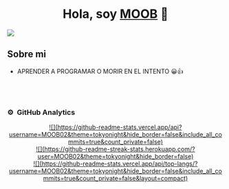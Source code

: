<div align="center">
<h1 align="center">Hola, soy <a href="https://aristi.dev">MOOB</a> 👋</h1>
</div>
<img src="https://i.pinimg.com/736x/ad/8f/e9/ad8fe909eb437f34b14512e97d72b3f1.jpg">

## Sobre mi

- APRENDER A PROGRAMAR O MORIR EN EL INTENTO 😀👍

<br>

</div>
                                                                                      
</td>
                                                                                      
</td>  
</table>                                                                                 
</div>
<br>

### ⚙️ &nbsp;GitHub Analytics

<p align="center">
<a href="https://github.com/MOOB02">
  ![](https://github-readme-stats.vercel.app/api?username=MOOB02&theme=tokyonight&hide_border=false&include_all_commits=true&count_private=false)<br/>
  ![](https://github-readme-streak-stats.herokuapp.com/?user=MOOB02&theme=tokyonight&hide_border=false)<br/>
  ![](https://github-readme-stats.vercel.app/api/top-langs/?username=MOOB02&theme=tokyonight&hide_border=false&include_all_commits=true&count_private=false&layout=compact)
</a>
</p>
